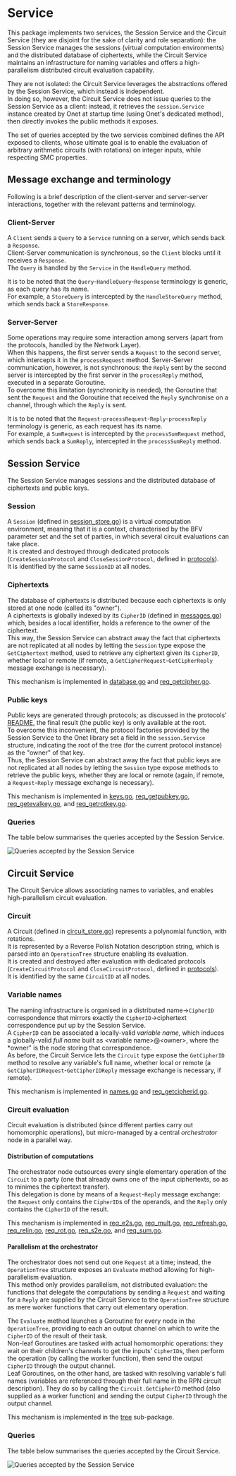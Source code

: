 # Service

This package implements two services, the Session Service and the Circuit Service (they are disjoint for the sake of clarity and role separation):
the Session Service manages the sessions (virtual computation environments) and the distributed database of ciphertexts,
while the Circuit Service maintains an infrastructure for naming variables and offers a high-parallelism distributed circuit evaluation capability.

They are not isolated: the Circuit Service leverages the abstractions offered by the Session Service, which instead is independent.  
In doing so, however, the Circuit Service does not issue queries to the Session Service as a client:
instead, it retrieves the `session.Service` instance created by Onet at startup time (using Onet's dedicated method), then directly invokes the public methods it exposes. 

The set of queries accepted by the two services combined defines the API exposed to clients, 
whose ultimate goal is to enable the evaluation of arbitrary arithmetic circuits (with rotations) on integer inputs, while respecting SMC properties.

## Message exchange and terminology

Following is a brief description of the client-server and server-server interactions,
together with the relevant patterns and terminology.

### Client-Server

A `Client` sends a `Query` to a `Service` running on a server, which sends back a `Response`.  
Client-Server communication is synchronous, so the `Client` blocks until it receives a `Response`.  
The `Query` is handled by the `Service` in the `HandleQuery` method.

It is to be noted that the `Query`-`HandleQuery`-`Response` terminology is generic, as each query has its name.  
For example, a `StoreQuery` is intercepted by the `HandleStoreQuery` method, which sends back a `StoreResponse`.

### Server-Server

Some operations may require some interaction among servers (apart from the protocols, handled by the Network Layer).  
When this happens, the first server sends a `Request` to the second server, which intercepts it in the `processRequest` method.
Server-Server communication, however, is not synchronous: the `Reply` sent by the second server is intercepted by the first server in the `processReply` method, executed in a separate Goroutine.  
To overcome this limitation (synchronicity is needed), the Goroutine that sent the `Request` and the Goroutine that received the `Reply` synchronise on a channel, through which the `Reply` is sent.

It is to be noted that the `Request`-`processRequest`-`Reply`-`processReply` terminology is generic, as each request has its name.  
For example, a `SumRequest` is intercepted by the `processSumRequest` method, which sends back a `SumReply`, intercepted in the `processSumReply` method.

## Session Service

The Session Service manages sessions and the distributed database of ciphertexts and public keys.

### Session

A `Session` (defined in [session_store.go](session/session_store.go)) is a virtual computation environment, meaning that it is a context, characterised by the BFV parameter set and the set of parties, in which several circuit evaluations can take place.  
It is created and destroyed through dedicated protocols (`CreateSessionProtocol` and `CloseSessionProtocol`, defined in [protocols](protocols)).  
It is identified by the same `SessionID` at all nodes.

### Ciphertexts

The database of ciphertexts is distributed because each ciphertexts is only stored at one node (called its "owner").  
A ciphertexts is globally indexed by its `CipherID` (defined in [messages.go](messages/messages.go)) which, besides a local identifier, holds a reference to the owner of the ciphertext.  
This way, the Session Service can abstract away the fact that ciphertexts are not replicated at all nodes by letting the `Session` type expose the `GetCiphertext` method,
used to retrieve any ciphertext given its `CipherID`, whether local or remote (if remote, a `GetCipherRequest`-`GetCipherReply` message exchange is necessary).  

This mechanism is implemented in [database.go](session/database.go) and [req_getcipher.go](session/req_getcipher.go).

### Public keys

Public keys are generated through protocols; as discussed in the protocols' [README](../protocols/README.md), the final result (the public key) is only available at the root.  
To overcome this inconvenient, the protocol factories provided by the Session Service to the Onet library set a field in the `session.Service` structure, indicating the root of the tree (for the current protocol instance) as the "owner" of that key.  
Thus, the Session Service can abstract away the fact that public keys are not replicated at all nodes by letting the `Session` type expose methods to retrieve the public keys, whether they are local or remote (again, if remote, a `Request`-`Reply` message exchange is necessary).  

This mechanism is implemented in [keys.go](session/keys.go), [req_getpubkey.go](session/req_getpubkey.go), [req_getevalkey.go](session/req_getevalkey.go), and [req_getrotkey.go](session/req_getrotkey.go).

### Queries

The table below summarises the queries accepted by the Session Service.

![Queries accepted by the Session Service](../images/SessionService_queries.PNG)


## Circuit Service

The Circuit Service allows associating names to variables, and enables high-parallelism circuit evaluation.

### Circuit

A Circuit (defined in [circuit_store.go](circuit/circuit_store.go)) represents a polynomial function, with rotations.  
It is represented by a Reverse Polish Notation description string, which is parsed into an `OperationTree` structure enabling its evaluation.  
It is created and destroyed after evaluation with dedicated protocols (`CreateCircuitProtocol` and `CloseCircuitProtocol`, defined in [protocols](protocols)).  
It is identified by the same `CircuitID` at all nodes.

### Variable names

The naming infrastructure is organised in a distributed name->`CipherID` correspondence that mirrors exactly the `CipherID`->ciphertext correspondence put up by the Session Service.  
A `CipherID` can be associated a locally-valid *variable name*, which induces a globally-valid *full name* built as \<variable name>@\<owner>, where the *owner" is the node storing that correspondence.  
As before, the Circuit Service lets the `Circuit` type expose the `GetCipherID` method to resolve any variable's full name, whether local or remote (a `GetCipherIDRequest`-`GetCipherIDReply` message exchange is necessary, if remote).  

This mechanism is implemented in [names.go](circuit/names.go) and [req_getcipherid.go](circuit/req_getcipherid.go).

### Circuit evaluation

Circuit evaluation is distributed (since different parties carry out homomorphic operations), but micro-managed by a central *orchestrator* node in a parallel way.

#### Distribution of computations

The orchestrator node outsources every single elementary operation of the `Circuit` to a party (one that already owns one of the input ciphertexts, so as to minimes the ciphertext transfer).  
This delegation is done by means of a `Request`-`Reply` message exchange: the `Request` only contains the `CipherID`s of the operands, and the `Reply` only contains the `CipherID` of the result.  

This mechanism is implemented in [req_e2s.go](circuit/req_e2s.go), [req_mult.go](circuit/req_mult.go), [req_refresh.go](circuit/req_refresh.go), [req_relin.go](circuit/req_relin.go), [req_rot.go](circuit/req_rot.go), [req_s2e.go](circuit/req_s2e.go), and [req_sum.go](circuit/req_sum.go).

#### Parallelism at the orchestrator

The orchestrator does not send out one `Request` at a time; instead, the `OperationTree` structure exposes an `Evaluate` method allowing for high-parallelism evaluation.  
This method only provides parallelism, not distributed evaluation: the functions that delegate the computations by sending a `Request` and waiting for a `Reply` are supplied by the Circuit Service to the `OperationTree` structure as mere worker functions that carry out elementary operation.

The `Evaluate` method launches a Goroutine for every node in the `OperationTree`, providing to each an output channel on which to write the `CipherID` of the result of their task.  
Non-leaf Goroutines are tasked with actual homomorphic operations: they wait on their children's channels to get the inputs' `CipherID`s,
then perform the operation (by calling the worker function), then send the output `CipherID` through the output channel.   
Leaf Goroutines, on the other hand, are tasked with resolving variable's full names (variables are referenced through their full name in the RPN circuit description). 
They do so by calling the `Circuit.GetCipherID` method (also supplied as a worker function) and sending the output `CipherID` through the output channel.

This mechanism is implemented in the [tree](circuit/tree) sub-package.

### Queries

The table below summarises the queries accepted by the Circuit Service.

![Queries accepted by the Session Service](../images/CircuitService_queries.PNG)


